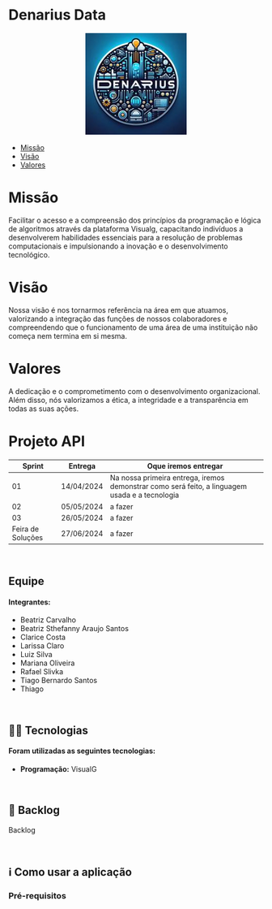# Denarius Data

<div align="center">
 <img src="./Logo.png"/>
</div>




* [Missão](#missão)
* [Visão](#visão)
* [Valores](#valores)

# Missão

Facilitar o acesso e a compreensão dos princípios da programação e lógica de algoritmos através da plataforma Visualg, capacitando indivíduos a desenvolverem habilidades essenciais para a resolução de problemas computacionais e impulsionando a inovação e o desenvolvimento tecnológico.

# Visão

Nossa visão é nos tornarmos referência na área em que atuamos, valorizando a integração das funções de nossos colaboradores e compreendendo que o funcionamento de uma área de uma instituição não começa nem termina em si mesma.

# Valores

A dedicação e o comprometimento com o desenvolvimento organizacional. Além disso, nós valorizamos a ética, a integridade e a transparência em todas as suas ações.

# Projeto API

Sprint | Entrega | Oque iremos entregar| 
|------|--------|------|
|01| 14/04/2024 | Na nossa primeira entrega, iremos demonstrar como será feito, a linguagem usada e a tecnologia | 
|02| 05/05/2024 | a fazer| 
|03| 26/05/2024 |a fazer |
|Feira de Soluções|27/06/2024 |a fazer |

<br>

##  Equipe

#### **Integrantes:** 
- Beatriz Carvalho
- Beatriz Sthefanny Araujo Santos
- Clarice Costa
- Larissa Claro
- Luiz Silva
- Mariana Oliveira
- Rafael Slivka
- Tiago Bernardo Santos
- Thiago

<br>

## 👨‍💻 Tecnologias

#### Foram utilizadas as seguintes tecnologias:

- **Programação:** VisualG

<br>

## 📃 Backlog

<a exemplo>Backlog</a><br>

<br>


## ℹ️ Como usar a aplicação

### Pré-requisitos

